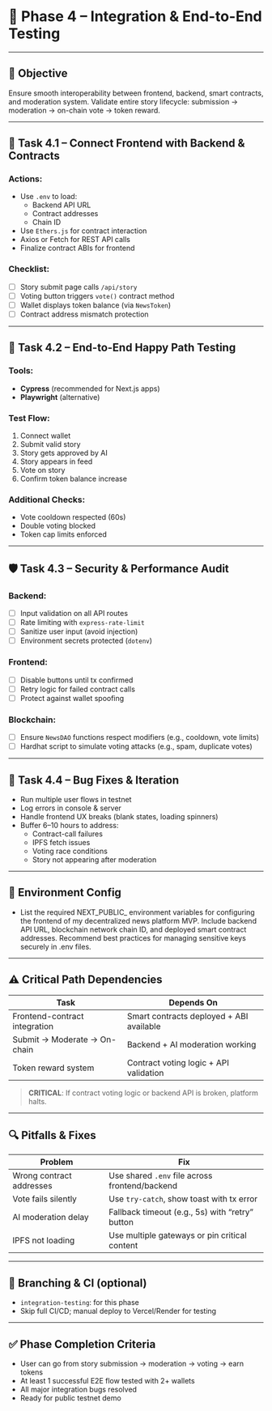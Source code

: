 # 🔗 Phase 4 – Integration & End-to-End Testing

---

## 🧩 Objective

Ensure smooth interoperability between frontend, backend, smart contracts, and moderation system. Validate entire story lifecycle: submission → moderation → on-chain vote → token reward.

---

## 🧪 Task 4.1 – Connect Frontend with Backend & Contracts

### Actions:
- Use `.env` to load:
  - Backend API URL
  - Contract addresses
  - Chain ID
- Use `Ethers.js` for contract interaction
- Axios or Fetch for REST API calls
- Finalize contract ABIs for frontend

### Checklist:
- [ ] Story submit page calls `/api/story`
- [ ] Voting button triggers `vote()` contract method
- [ ] Wallet displays token balance (via `NewsToken`)
- [ ] Contract address mismatch protection

---

## 🧪 Task 4.2 – End-to-End Happy Path Testing

### Tools:
- **Cypress** (recommended for Next.js apps)
- **Playwright** (alternative)

### Test Flow:
1. Connect wallet
2. Submit valid story
3. Story gets approved by AI
4. Story appears in feed
5. Vote on story
6. Confirm token balance increase

### Additional Checks:
- Vote cooldown respected (60s)
- Double voting blocked
- Token cap limits enforced

---

## 🛡️ Task 4.3 – Security & Performance Audit

### Backend:
- [ ] Input validation on all API routes
- [ ] Rate limiting with `express-rate-limit`
- [ ] Sanitize user input (avoid injection)
- [ ] Environment secrets protected (`dotenv`)

### Frontend:
- [ ] Disable buttons until tx confirmed
- [ ] Retry logic for failed contract calls
- [ ] Protect against wallet spoofing

### Blockchain:
- [ ] Ensure `NewsDAO` functions respect modifiers (e.g., cooldown, vote limits)
- [ ] Hardhat script to simulate voting attacks (e.g., spam, duplicate votes)

---

## 🧰 Task 4.4 – Bug Fixes & Iteration

- Run multiple user flows in testnet
- Log errors in console & server
- Handle frontend UX breaks (blank states, loading spinners)
- Buffer 6–10 hours to address:
  - Contract-call failures
  - IPFS fetch issues
  - Voting race conditions
  - Story not appearing after moderation

---

## 🧬 Environment Config

- List the required NEXT_PUBLIC_ environment variables for configuring the frontend of my decentralized news platform MVP. Include backend API URL, blockchain network chain ID, and deployed smart contract addresses. Recommend best practices for managing sensitive keys securely in .env files.

---

## ⚠️ Critical Path Dependencies

| Task | Depends On |
|------|------------|
| Frontend-contract integration | Smart contracts deployed + ABI available |
| Submit → Moderate → On-chain | Backend + AI moderation working |
| Token reward system | Contract voting logic + API validation |

> **CRITICAL**: If contract voting logic or backend API is broken, platform halts.

---

## 🔍 Pitfalls & Fixes

| Problem | Fix |
|--------|-----|
| Wrong contract addresses | Use shared `.env` file across frontend/backend |
| Vote fails silently | Use `try-catch`, show toast with tx error |
| AI moderation delay | Fallback timeout (e.g., 5s) with “retry” button |
| IPFS not loading | Use multiple gateways or pin critical content |

---

## 📂 Branching & CI (optional)

- `integration-testing`: for this phase
- Skip full CI/CD; manual deploy to Vercel/Render for testing

---

## ✅ Phase Completion Criteria

- User can go from story submission → moderation → voting → earn tokens
- At least 1 successful E2E flow tested with 2+ wallets
- All major integration bugs resolved
- Ready for public testnet demo

